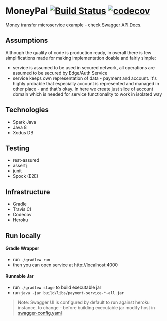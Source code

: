 # MoneyPal [![Build Status](https://travis-ci.org/spolnik/payment-service.svg?branch=master)](https://travis-ci.org/spolnik/payment-service) [![codecov](https://codecov.io/gh/spolnik/payment-service/branch/master/graph/badge.svg)](https://codecov.io/gh/spolnik/payment-service) 

Money transfer microservice example - check [Swagger API Docs](https://moneypal.herokuapp.com/).

## Assumptions

Although the quality of code is production ready, in overall there is few simplifications made for making implementation doable
and fairly simple:

- service is assumed to be used in secured network, all operations are assumed to be secured by Edge/Auth Service
- service keeps own representation of data - payment and account. It's highly probable that especially account is 
represented and managed in other place - and that's okay. In here we create just slice of account domain which is
needed for service functionality to work in isolated way 

## Technologies

- Spark Java
- Java 8
- Xodus DB

## Testing

- rest-assured
- assertj
- junit
- Spock (E2E)

## Infrastructure

- Gradle
- Travis CI
- Codecov
- Heroku

## Run locally

#### Gradle Wrapper

- run `./gradlew run`
- then you can open service at http://localhost:4000

#### Runnable Jar

- run `./gradlew stage` to build executable jar
- run `java -jar build/libs/payment-service-*-all.jar`

> Note: Swagger UI is configured by default to run against heroku instance, to change - before building executable 
jar modify host in [swagger-config.yaml](https://github.com/spolnik/payment-service/blob/master/src/main/resources/public/swagger-config.yaml#L11)
